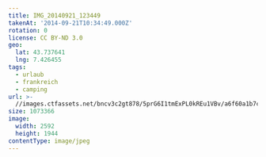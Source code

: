 ```yaml
---
title: IMG_20140921_123449
takenAt: '2014-09-21T10:34:49.000Z'
rotation: 0
license: CC BY-ND 3.0
geo:
  lat: 43.737641
  lng: 7.426455
tags:
  - urlaub
  - frankreich
  - camping
url: >-
  //images.ctfassets.net/bncv3c2gt878/5prG6I1tmExPL0kREu1VBv/a6f60a1b7c3f53076152c5fff5ba2a05/img_20140921_123449_28278762926_o
size: 1073366
image:
  width: 2592
  height: 1944
contentType: image/jpeg
---
```


